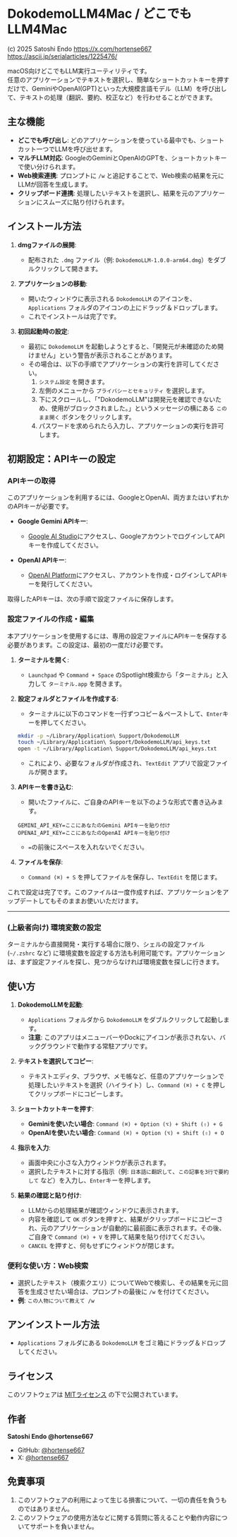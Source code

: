# DokodemoLLM4Mac / どこでもLLM4Mac

(c) 2025 Satoshi Endo
https://x.com/hortense667 https://ascii.jp/serialarticles/1225476/

macOS向けどこでもLLM実行ユーティリティです。  
任意のアプリケーションでテキストを選択し、簡単なショートカットキーを押すだけで、GeminiやOpenAI(GPT)といった大規模言語モデル（LLM）を呼び出して、テキストの処理（翻訳、要約、校正など）を行わせることができます。

## 主な機能

-   **どこでも呼び出し**: どのアプリケーションを使っている最中でも、ショートカット一つでLLMを呼び出せます。
-   **マルチLLM対応**: GoogleのGeminiとOpenAIのGPTを、ショートカットキーで使い分けられます。
-   **Web検索連携**: プロンプトに `/w` と追記することで、Web検索の結果を元にLLMが回答を生成します。
-   **クリップボード連携**: 処理したいテキストを選択し、結果を元のアプリケーションにスムーズに貼り付けられます。

## インストール方法

1.  **dmgファイルの展開**:
    -   配布された `.dmg` ファイル（例: `DokodemoLLM-1.0.0-arm64.dmg`）をダブルクリックして開きます。

2.  **アプリケーションの移動**:
    -   開いたウィンドウに表示される `DokodemoLLM` のアイコンを、`Applications` フォルダのアイコンの上にドラッグ＆ドロップします。
    -   これでインストールは完了です。

3.  **初回起動時の設定**:
    -   最初に `DokodemoLLM` を起動しようとすると、「開発元が未確認のため開けません」という警告が表示されることがあります。
    -   その場合は、以下の手順でアプリケーションの実行を許可してください。
        1.  `システム設定` を開きます。
        2.  左側のメニューから `プライバシーとセキュリティ` を選択します。
        3.  下にスクロールし、「"DokodemoLLM"は開発元を確認できないため、使用がブロックされました。」というメッセージの横にある `このまま開く` ボタンをクリックします。
        4.  パスワードを求められたら入力し、アプリケーションの実行を許可します。

## 初期設定：APIキーの設定

### APIキーの取得

このアプリケーションを利用するには、GoogleとOpenAI、両方またはいずれかのAPIキーが必要です。

-   **Google Gemini APIキー**:
    -   [Google AI Studio](https://aistudio.google.com/app/apikey)にアクセスし、GoogleアカウントでログインしてAPIキーを作成してください。

-   **OpenAI APIキー**:
    -   [OpenAI Platform](https://platform.openai.com/api-keys)にアクセスし、アカウントを作成・ログインしてAPIキーを発行してください。

取得したAPIキーは、次の手順で設定ファイルに保存します。

### 設定ファイルの作成・編集

本アプリケーションを使用するには、専用の設定ファイルにAPIキーを保存する必要があります。この設定は、最初の一度だけ必要です。

1.  **ターミナルを開く**:
    -   `Launchpad` や `Command + Space` のSpotlight検索から「ターミナル」と入力して `ターミナル.app` を開きます。

2.  **設定フォルダとファイルを作成する**:
    -   ターミナルに以下のコマンドを一行ずつコピー＆ペーストして、`Enter`キーを押してください。
    
    ```bash
    mkdir -p ~/Library/Application\ Support/DokodemoLLM
    touch ~/Library/Application\ Support/DokodemoLLM/api_keys.txt
    open -t ~/Library/Application\ Support/DokodemoLLM/api_keys.txt
    ```
    -   これにより、必要なフォルダが作成され、`TextEdit` アプリで設定ファイルが開きます。

3.  **APIキーを書き込む**:
    -   開いたファイルに、ご自身のAPIキーを以下のような形式で書き込みます。
    
    ```
    GEMINI_API_KEY=ここにあなたのGemini APIキーを貼り付け
    OPENAI_API_KEY=ここにあなたのOpenAI APIキーを貼り付け
    ```
    -   `=`の前後にスペースを入れないでください。

4.  **ファイルを保存**:
    -   `Command (⌘) + S` を押してファイルを保存し、`TextEdit` を閉じます。

これで設定は完了です。このファイルは一度作成すれば、アプリケーションをアップデートしてもそのままお使いいただけます。

---
### (上級者向け) 環境変数の設定
ターミナルから直接開発・実行する場合に限り、シェルの設定ファイル (`~/.zshrc` など) に環境変数を設定する方法も利用可能です。アプリケーションは、まず設定ファイルを探し、見つからなければ環境変数を探しに行きます。

## 使い方

1.  **DokodemoLLMを起動**:
    -   `Applications` フォルダから `DokodemoLLM` をダブルクリックして起動します。
    -   **注意**: このアプリはメニューバーやDockにアイコンが表示されない、バックグラウンドで動作する常駐アプリです。

2.  **テキストを選択してコピー**:
    -   テキストエディタ、ブラウザ、メモ帳など、任意のアプリケーションで処理したいテキストを選択（ハイライト）し、`Command (⌘) + C` を押してクリップボードにコピーします。

3.  **ショートカットキーを押す**:
    -   **Geminiを使いたい場合**: `Command (⌘) + Option (⌥) + Shift (⇧) + G`
    -   **OpenAIを使いたい場合**: `Command (⌘) + Option (⌥) + Shift (⇧) + O`

4.  **指示を入力**:
    -   画面中央に小さな入力ウィンドウが表示されます。
    -   選択したテキストに対する指示（例: `日本語に翻訳して`、`この記事を3行で要約して` など）を入力し、`Enter`キーを押します。

5.  **結果の確認と貼り付け**:
    -   LLMからの処理結果が確認ウィンドウに表示されます。
    -   内容を確認して `OK` ボタンを押すと、結果がクリップボードにコピーされ、元のアプリケーションが自動的に最前面に表示されます。その後、ご自身で `Command (⌘) + V` を押して結果を貼り付けてください。
    -   `CANCEL` を押すと、何もせずにウィンドウが閉じます。

### 便利な使い方：Web検索

-   選択したテキスト（検索クエリ）についてWebで検索し、その結果を元に回答を生成させたい場合は、プロンプトの最後に `/w` を付けてください。
-   **例**: `この人物について教えて /w`

## アンインストール方法

-   `Applications` フォルダにある `DokodemoLLM` をゴミ箱にドラッグ＆ドロップしてください。

## ライセンス

このソフトウェアは [MITライセンス](LICENSE) の下で公開されています。


## 作者

**Satoshi Endo @hortense667**

- GitHub: [@hortense667](https://github.com/hortense667)
- X: [@hortense667](https://x.com/hortense667)

## 免責事項
1. このソフトウェアの利用によって生じる損害について、一切の責任を負うものではありません。
2. このソフトウェアの使用方法などに関する質問に答えることや動作内容についてサポートを負いません。
